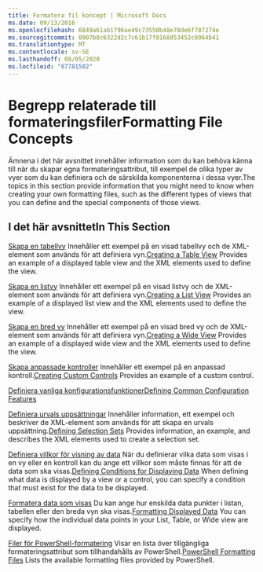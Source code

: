 ```yaml
---
title: Formatera fil koncept | Microsoft Docs
ms.date: 09/13/2016
ms.openlocfilehash: 6849a61ab1796ae49c73550b48e78de6f787274e
ms.sourcegitcommit: 0907b8c6322d2c7c61b17f8168d53452c8964b41
ms.translationtype: MT
ms.contentlocale: sv-SE
ms.lasthandoff: 08/05/2020
ms.locfileid: "87781502"
---
```

# <a name="formatting-file-concepts"></a><span data-ttu-id="ac4a3-102">Begrepp relaterade till formateringsfiler</span><span class="sxs-lookup"><span data-stu-id="ac4a3-102">Formatting File Concepts</span></span>

<span data-ttu-id="ac4a3-103">Ämnena i det här avsnittet innehåller information som du kan behöva känna till när du skapar egna formateringsattribut, till exempel de olika typer av vyer som du kan definiera och de särskilda komponenterna i dessa vyer.</span><span class="sxs-lookup"><span data-stu-id="ac4a3-103">The topics in this section provide information that you might need to know when creating your own formatting files, such as the different types of views that you can define and the special components of those views.</span></span>

## <a name="in-this-section"></a><span data-ttu-id="ac4a3-104">I det här avsnittet</span><span class="sxs-lookup"><span data-stu-id="ac4a3-104">In This Section</span></span>

<span data-ttu-id="ac4a3-105">[Skapa en tabellvy](./creating-a-table-view.md) Innehåller ett exempel på en visad tabellvy och de XML-element som används för att definiera vyn.</span><span class="sxs-lookup"><span data-stu-id="ac4a3-105">[Creating a Table View](./creating-a-table-view.md) Provides an example of a displayed table view and the XML elements used to define the view.</span></span>

<span data-ttu-id="ac4a3-106">[Skapa en listvy](./creating-a-list-view.md) Innehåller ett exempel på en visad listvy och de XML-element som används för att definiera vyn.</span><span class="sxs-lookup"><span data-stu-id="ac4a3-106">[Creating a List View](./creating-a-list-view.md) Provides an example of a displayed list view and the XML elements used to define the view.</span></span>

<span data-ttu-id="ac4a3-107">[Skapa en bred vy](./creating-a-wide-view.md) Innehåller ett exempel på en visad bred vy och de XML-element som används för att definiera vyn.</span><span class="sxs-lookup"><span data-stu-id="ac4a3-107">[Creating a Wide View](./creating-a-wide-view.md) Provides an example of a displayed wide view and the XML elements used to define the view.</span></span>

<span data-ttu-id="ac4a3-108">[Skapa anpassade kontroller](./creating-custom-controls.md) Innehåller ett exempel på en anpassad kontroll.</span><span class="sxs-lookup"><span data-stu-id="ac4a3-108">[Creating Custom Controls](./creating-custom-controls.md) Provides an example of a custom control.</span></span>

[<span data-ttu-id="ac4a3-109">Definiera vanliga konfigurationsfunktioner</span><span class="sxs-lookup"><span data-stu-id="ac4a3-109">Defining Common Configuration Features</span></span>](./defining-common-configuration-features.md)

<span data-ttu-id="ac4a3-110">[Definiera urvals uppsättningar](./defining-selection-sets.md) Innehåller information, ett exempel och beskriver de XML-element som används för att skapa en urvals uppsättning.</span><span class="sxs-lookup"><span data-stu-id="ac4a3-110">[Defining Selection Sets](./defining-selection-sets.md) Provides information, an example, and describes the XML elements used to create a selection set.</span></span>

<span data-ttu-id="ac4a3-111">[Definiera villkor för visning av data](./defining-conditions-for-displaying-data.md) När du definierar vilka data som visas i en vy eller en kontroll kan du ange ett villkor som måste finnas för att de data som ska visas.</span><span class="sxs-lookup"><span data-stu-id="ac4a3-111">[Defining Conditions for Displaying Data](./defining-conditions-for-displaying-data.md) When defining what data is displayed by a view or a control, you can specify a condition that must exist for the data to be displayed.</span></span>

<span data-ttu-id="ac4a3-112">[Formatera data som visas](./formatting-displayed-data.md) Du kan ange hur enskilda data punkter i listan, tabellen eller den breda vyn ska visas.</span><span class="sxs-lookup"><span data-stu-id="ac4a3-112">[Formatting Displayed Data](./formatting-displayed-data.md) You can specify how the individual data points in your List, Table, or Wide view are displayed.</span></span>

<span data-ttu-id="ac4a3-113">[Filer för PowerShell-formatering](./powershell-formatting-files.md) Visar en lista över tillgängliga formateringsattribut som tillhandahålls av PowerShell.</span><span class="sxs-lookup"><span data-stu-id="ac4a3-113">[PowerShell Formatting Files](./powershell-formatting-files.md) Lists the available formatting files provided by PowerShell.</span></span>

